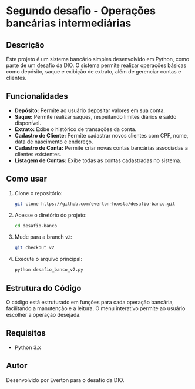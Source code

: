 # Segundo desafio - Operações bancárias intermediárias
## Descrição

Este projeto é um sistema bancário simples desenvolvido em Python, como parte de um desafio da DIO. O sistema permite realizar operações básicas como depósito, saque e exibição de extrato, além de gerenciar contas e clientes.

## Funcionalidades

- **Depósito:** Permite ao usuário depositar valores em sua conta.
- **Saque:** Permite realizar saques, respeitando limites diários e saldo disponível.
- **Extrato:** Exibe o histórico de transações da conta.
- **Cadastro de Cliente:** Permite cadastrar novos clientes com CPF, nome, data de nascimento e endereço.
- **Cadastro de Conta:** Permite criar novas contas bancárias associadas a clientes existentes.
- **Listagem de Contas:** Exibe todas as contas cadastradas no sistema.

## Como usar

1. Clone o repositório:
    ```bash
    git clone https://github.com/everton-hcosta/desafio-banco.git
    ```
2. Acesse o diretório do projeto:
    ```bash
    cd desafio-banco
    ```
3. Mude para a branch `v2`:
    ```bash
    git checkout v2
    ```
4. Execute o arquivo principal:
    ```bash
    python desafio_banco_v2.py
    ```

## Estrutura do Código

O código está estruturado em funções para cada operação bancária, facilitando a manutenção e a leitura. O menu interativo permite ao usuário escolher a operação desejada.

## Requisitos

- Python 3.x

## Autor

Desenvolvido por Everton para o desafio da DIO.